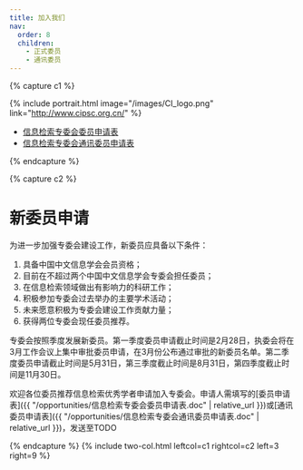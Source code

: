 ```yaml
---
title: 加入我们
nav:
  order: 8
  children:
    - 正式委员
    - 通讯委员
---
```

{% capture c1 %}

{% include portrait.html image="/images/CI_logo.png" link="http://www.cipsc.org.cn/" %}

<div class="sticky_sidebar">
  <ul class="no-padding margin-left-10 organizers-type-list hidden-xs" id="sidebar-nav">
    <li class=""><a href="{{ "/opportunities/信息检索专委会委员申请表.doc" | relative_url }}">信息检索专委会委员申请表</a></li>
    <li class=""><a href="{{ "/opportunities/信息检索专委会通讯委员申请表.doc" | relative_url }}">信息检索专委会通讯委员申请表</a></li>
  </ul>
</div>

{% endcapture %}

{% capture c2 %}

# <i class="fas fa-envelope"></i>新委员申请

为进一步加强专委会建设工作，新委员应具备以下条件：

1. 具备中国中文信息学会会员资格；
2. 目前在不超过两个中国中文信息学会专委会担任委员；
3. 在信息检索领域做出有影响力的科研工作；
4. 积极参加专委会过去举办的主要学术活动；
5. 未来愿意积极为专委会建设工作贡献力量；
6. 获得两位专委会现任委员推荐。

专委会按照季度发展新委员。第一季度委员申请截止时间是2月28日，执委会将在3月工作会议上集中审批委员申请，在3月份公布通过审批的新委员名单。第二季度委员申请截止时间是5月31日，第三季度截止时间是8月31日，第四季度截止时间是11月30日。
 
欢迎各位委员推荐信息检索优秀学者申请加入专委会。申请人需填写的[委员申请表]({{ "/opportunities/信息检索专委会委员申请表.doc" | relative_url }})或[通讯委员申请表]({{ "/opportunities/信息检索专委会通讯委员申请表.doc" | relative_url }})，发送至TODO

{% endcapture %}
{% include two-col.html leftcol=c1 rightcol=c2 left=3 right=9 %}